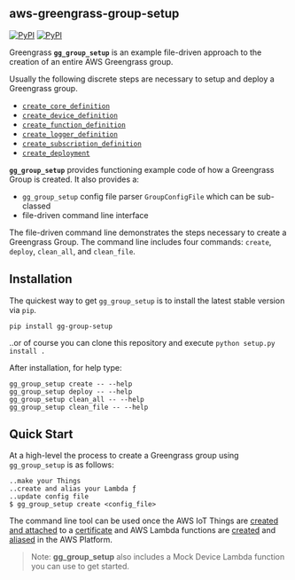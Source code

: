 aws-greengrass-group-setup
--------------------------
[![PyPI](https://img.shields.io/pypi/l/gg-group-setup.svg)]() [![PyPI](https://img.shields.io/pypi/v/nine.svg)]()

Greengrass **`gg_group_setup`** is an example file-driven approach to the creation 
of an entire AWS Greengrass group.

Usually the following discrete steps are necessary to setup and deploy a Greengrass group.

- [`create_core_definition`](https://boto3.readthedocs.io/en/latest/reference/services/greengrass.html#Greengrass.Client.create_core_definition)
- [`create_device_definition`](https://boto3.readthedocs.io/en/latest/reference/services/greengrass.html#Greengrass.Client.create_device_definition)
- [`create_function_definition`](https://boto3.readthedocs.io/en/latest/reference/services/greengrass.html#Greengrass.Client.create_function_definition)
- [`create_logger_definition`](https://boto3.readthedocs.io/en/latest/reference/services/greengrass.html#Greengrass.Client.create_logger_definition)
- [`create_subscription_definition`](https://boto3.readthedocs.io/en/latest/reference/services/greengrass.html#Greengrass.Client.create_subscription_definition)
- [`create_deployment`](https://boto3.readthedocs.io/en/latest/reference/services/greengrass.html#Greengrass.Client.create_deployment)

**`gg_group_setup`** provides functioning example code of how a Greengrass Group is 
created. It also provides a:
- `gg_group_setup` config file parser `GroupConfigFile` which can be sub-classed
- file-driven command line interface

The file-driven command line demonstrates the steps necessary to create 
a Greengrass Group. The command line includes four commands: 
`create`, `deploy`, `clean_all`, and `clean_file`.

Installation
------------

The quickest way to get `gg_group_setup` is to install the latest stable version via `pip`.

    pip install gg-group-setup
    
..or of course you can clone this repository and execute `python setup.py install .`

After installation, for help type:

    gg_group_setup create -- --help
    gg_group_setup deploy -- --help
    gg_group_setup clean_all -- --help
    gg_group_setup clean_file -- --help

Quick Start
-----------
At a high-level the process to create a Greengrass group using `gg_group_setup` is as follows:

    ..make your Things
    ..create and alias your Lambda ƒ
    ..update config file
    $ gg_group_setup create <config_file>

The command line tool can be used once the AWS IoT Things are [created and attached](http://docs.aws.amazon.com/iot/latest/developerguide/thing-registry.html) 
to a [certificate](http://docs.aws.amazon.com/iot/latest/developerguide/managing-device-certs.html) 
and AWS Lambda functions are [created](http://docs.aws.amazon.com/lambda/latest/dg/with-scheduledevents-example.html) 
and [aliased](http://docs.aws.amazon.com/lambda/latest/dg/aliases-intro.html) 
in the AWS Platform.

> Note: **gg_group_setup** also includes a Mock Device Lambda function you can use to 
get started. 

